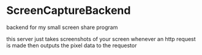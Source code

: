 # ScreenCaptureBackend
backend for my small screen share program

this server just takes screenshots of your screen whenever an http request is made then outputs the pixel data to the requestor
